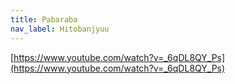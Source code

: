```yaml
---
title: Pabaraba
nav_label: Hitobanjyuu
---
```

[https://www.youtube.com/watch?v=_6qDL8QY_Ps](https://www.youtube.com/watch?v=_6qDL8QY_Ps)